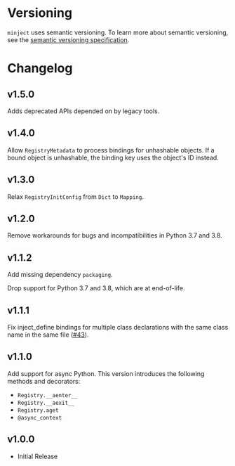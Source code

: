 # Versioning

`minject` uses semantic versioning. To learn more about semantic versioning, see the [semantic versioning specification](https://semver.org/#semantic-versioning-200).

# Changelog

## v1.5.0

Adds deprecated APIs depended on by legacy tools.

## v1.4.0

Allow `RegistryMetadata` to process bindings for unhashable objects. If a bound
object is unhashable, the binding key uses the object's ID instead.

## v1.3.0

Relax `RegistryInitConfig` from `Dict` to `Mapping`.

## v1.2.0

Remove workarounds for bugs and incompatibilities in Python 3.7 and 3.8.

## v1.1.2

Add missing dependency `packaging`.

Drop support for Python 3.7 and 3.8, which are at end-of-life.

## v1.1.1

Fix inject_define bindings for multiple class declarations with the same class
name in the same file ([#43](https://github.com/duolingo/minject/issues/43)).

## v1.1.0

Add support for async Python. This version introduces the following methods and decorators:

- `Registry.__aenter__`
- `Registry.__aexit__`
- `Registry.aget`
- `@async_context`

## v1.0.0

- Initial Release
